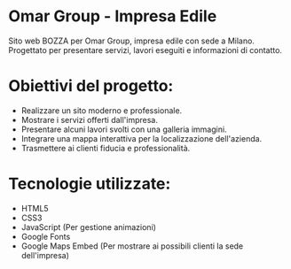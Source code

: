 # Omar Group - Impresa Edile 
Sito web BOZZA per Omar Group, impresa edile con sede a Milano. 
<br>
Progettato per presentare servizi, lavori eseguiti e informazioni di contatto.

# Obiettivi del progetto:
- Realizzare un sito moderno e professionale.
- Mostrare i servizi offerti dall'impresa.
- Presentare alcuni lavori svolti con una galleria immagini.
- Integrare una mappa interattiva per la localizzazione dell'azienda.
- Trasmettere ai clienti fiducia e professionalità.

# Tecnologie utilizzate:
- HTML5
- CSS3
- JavaScript (Per gestione animazioni)
- Google Fonts
- Google Maps Embed (Per mostrare ai possibili clienti la sede dell'impresa)
